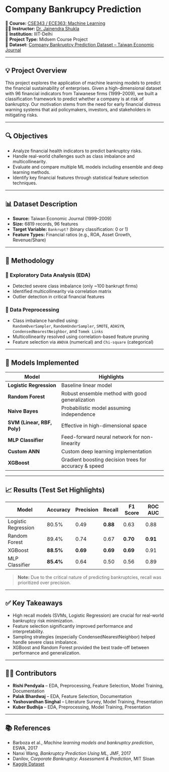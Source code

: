 # Company Bankrupcy Prediction

📘 **Course:** [CSE343 / ECE363: Machine Learning](https://techtree.iiitd.edu.in/viewDescription/filename?=ECE363)  
👨‍🏫 **Instructor:** [Dr. Jainendra Shukla](https://scholar.google.es/citations?user=QCZleNQAAAAJ&hl=en)  
🏫 **Institution:** IIIT-Delhi  
🧪 **Project Type:** Midsem Course Project  
📁 **Dataset:** [Company Bankruptcy Prediction Dataset – Taiwan Economic Journal](https://www.kaggle.com/datasets/fedesoriano/company-bankruptcy-prediction)

---

## 💡 Project Overview

This project explores the application of machine learning models to predict the financial sustainability of enterprises. Given a high-dimensional dataset with 96 financial indicators from Taiwanese firms (1999–2009), we built a classification framework to predict whether a company is at risk of bankruptcy. Our motivation stems from the need for early financial distress warning systems that aid policymakers, investors, and stakeholders in mitigating risks.

---

## 🔍 Objectives

- Analyze financial health indicators to predict bankruptcy risks.
- Handle real-world challenges such as class imbalance and multicollinearity.
- Evaluate and compare multiple ML models including ensemble and deep learning methods.
- Identify key financial features through statistical feature selection techniques.

---

## 📊 Dataset Description

- **Source:** Taiwan Economic Journal (1999–2009)
- **Size:** 6819 records, 96 features
- **Target Variable:** `Bankrupt?` (binary classification: 0 or 1)
- **Feature Types:** Financial ratios (e.g., ROA, Asset Growth, Revenue/Share)

---

## 🧪 Methodology

### 📌 Exploratory Data Analysis (EDA)
- Detected severe class imbalance (only ~100 bankrupt firms)
- Identified multicollinearity via correlation matrix
- Outlier detection in critical financial features

### 🔧 Data Preprocessing
- Class imbalance handled using:  
  `RandomOverSampler`, `RandomUnderSampler`, `SMOTE`, `ADASYN`, `CondensedNearestNeighbor`, and `Tomek Links`
- Multicollinearity resolved using correlation-based feature pruning
- Feature selection via `ANOVA` (numerical) and `Chi-square` (categorical)

---

## 🧠 Models Implemented

| Model                | Highlights |
|---------------------|-----------|
| **Logistic Regression** | Baseline linear model |
| **Random Forest**        | Robust ensemble method with good generalization |
| **Naive Bayes**          | Probabilistic model assuming independence |
| **SVM (Linear, RBF, Poly)** | Effective in high-dimensional space |
| **MLP Classifier**       | Feed-forward neural network for non-linearity |
| **Custom ANN**           | Custom deep learning implementation |
| **XGBoost**              | Gradient boosting decision trees for accuracy & speed |

---

## 📈 Results (Test Set Highlights)

| Model             | Accuracy | Precision | Recall | F1 Score | ROC AUC |
|------------------|----------|-----------|--------|----------|---------|
| Logistic Regression | 80.5%  | 0.49      | **0.88** | 0.63     | 0.88    |
| Random Forest       | 89.4%  | 0.74      | 0.67   | **0.70** | **0.91** |
| XGBoost             | **88.5%** | **0.69** | **0.69** | **0.69** | 0.91    |
| MLP Classifier      | **85.4%** | 0.64     | 0.50   | 0.56     | 0.89    |

> **Note:** Due to the critical nature of predicting bankruptcies, recall was prioritized over precision.

---

## ✅ Key Takeaways

- High recall models (SVMs, Logistic Regression) are crucial for real-world bankruptcy risk minimization.
- Feature selection significantly improved performance and interpretability.
- Sampling strategies (especially CondensedNearestNeighbor) helped handle severe class imbalance.
- XGBoost and Random Forest provided the best trade-off between performance and generalization.

---

## 👨‍💻 Contributors

- **Rishi Pendyala** – EDA, Preprocessing, Feature Selection, Model Training, Documentation  
- **Palak Bhardwaj** – EDA, Feature Selection, Documentation  
- **Yashovardhan Singhal** – Literature Survey, Model Training, Presentation  
- **Kuber Budhija** – EDA, Preprocessing, Model Training, Presentation

---

## 📚 References

- Barboza et al., *Machine learning models and bankruptcy prediction*, ESWA, 2017  
- Nanxi Wang, *Bankruptcy Prediction Using ML*, JMF, 2017  
- Danilov, *Corporate Bankruptcy: Assessment & Prediction*, MIT Sloan  
- [Kaggle Dataset](https://www.kaggle.com/datasets/fedesoriano/company-bankruptcy-prediction)


